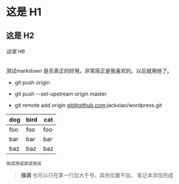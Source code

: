 # 这是 H1

## 这是 H2

###### 这是 H6

测试markdown 是否真正的好用。非常简正是我喜欢的。以后就用他了。

+ git push origin

+ git push --set-upstream origin master

+ git remote add origin git@github.com:jackxiao/wordpress.git

dog | bird| cat
----|---- |----
foo | foo | foo
bar | bar | bar
baz | baz | baz


    测试测试测试测试
>**强调**
也可以只在第一行加大于号，其他位置不加。
笔记本添加完成
